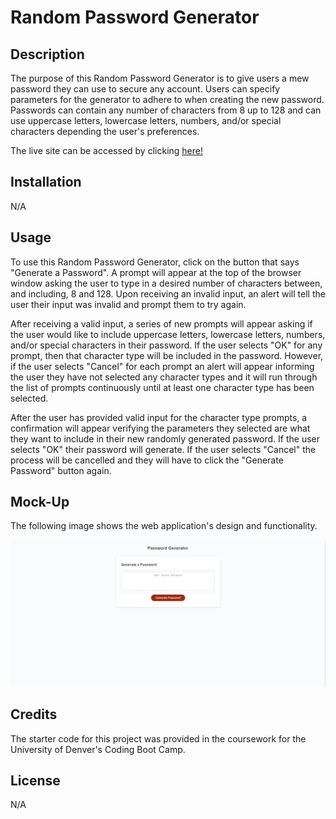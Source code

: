 # Random Password Generator

## Description

The purpose of this Random Password Generator is to give users a mew password they can use to secure any account. Users can specify parameters for the generator to adhere to when creating the new password. Passwords can contain any number of characters from 8 up to 128 and can use uppercase letters, lowercase letters, numbers, and/or special characters depending the user's preferences.

The live site can be accessed by clicking [here!](prich57.github.io/password-generator)

## Installation

N/A

## Usage

To use this Random Password Generator, click on the button that says "Generate a Password". A prompt will appear at the top of the browser window asking the user to type in a desired number of characters between, and including, 8 and 128. Upon receiving an invalid input, an alert will tell the user their input was invalid and prompt them to try again. 

After receiving a valid input, a series of new prompts will appear asking if the user would like to include uppercase letters, lowercase letters, numbers, and/or special characters in their password. If the user selects "OK" for any prompt, then that character type will be included in the password. However, if the user selects "Cancel" for each prompt an alert will appear informing the user they have not selected any character types and it will run through the list of prompts continuously until at least one character type has been selected.

After the user has provided valid input for the character type prompts, a confirmation will appear verifying the parameters they selected are what they want to include in their new randomly generated password. If the user selects "OK" their password will generate. If the user selects "Cancel" the process will be cancelled and they will have to click the "Generate Password" button again.

## Mock-Up

The following image shows the web application's design and functionality.

![Image of Random Password Generator](./assets/images/password.png)

## Credits

The starter code for this project was provided in the coursework for the University of Denver's Coding Boot Camp.

## License

N/A